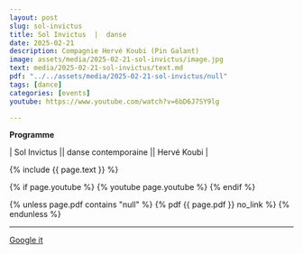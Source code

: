 ```yaml
---
layout: post
slug: sol-invictus
title: Sol Invictus  |  danse
date: 2025-02-21
description: Compagnie Hervé Koubi (Pin Galant)
image: assets/media/2025-02-21-sol-invictus/image.jpg
text: media/2025-02-21-sol-invictus/text.md
pdf: "../../assets/media/2025-02-21-sol-invictus/null"
tags: [dance]
categories: [events]
youtube: https://www.youtube.com/watch?v=6bD6J7SY9lg

---
```


**Programme** | Sol Invictus || danse contemporaine || Hervé Koubi |

{% include  {{ page.text }} %}

{% if page.youtube %}
  {% youtube page.youtube %}
{% endif %}

{% unless page.pdf contains "null" %}
  {% pdf {{ page.pdf }} no_link %}
{% endunless %}

---

<div>
    <p style="text-align: left;"> <a href="https://www.google.com/search?q=Sol+Invictus+danse+Compagnie+Hervé+Koubi+(Pin+Galant)+2025-02-21" target="_blank">Google it</a> </p>
</div>

